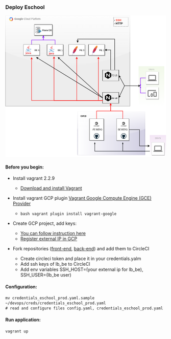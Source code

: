 ### Deploy Eschool

![Screenshot](infrastructure_diagram.png)

#### Before you begin:
- Install vagrant 2.2.9
    - [Download and install Vagrant](vagrantup.com/downloads.html)
- Install vagrant GCP plugin [Vagrant Google Compute Engine (GCE) Provider](https://github.com/mitchellh/vagrant-google)
    - ```bash vagrant plugin install vagrant-google ```
- Create GCP project, add keys:
    - [You can follow instruction here](https://github.com/mitchellh/vagrant-google) 
    - [Register external IP in GCP](https://console.cloud.google.com/networking/addresses/)

- Fork repositories ([front-end](https://github.com/yurkovskiy/final_project), [back-end](https://github.com/yurkovskiy/eSchool)) and add them to CircleCI
    - Create circleci token and place it in your credentials.yalm
    - Add ssh keys of lb_be to CircleCI
    - Add env variables SSH_HOST=(your external ip for lb_be), SSH_USER=(lb_be user)


#### Configuration:
    mv credentials_eschool_prod.yaml.sample ~/devops/creds/credentials_eschool_prod.yaml
    # read and configure files config.yaml, credentials_eschool_prod.yaml

#### Run application:

```bash
vagrant up
```
